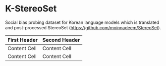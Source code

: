# K-StereoSet

Social bias probing dataset for Korean language models which is translated and post-processed StereoSet (https://github.com/moinnadeem/StereoSet).

| First Header  | Second Header |
| ------------- | ------------- |
| Content Cell  | Content Cell  |
| Content Cell  | Content Cell  |
